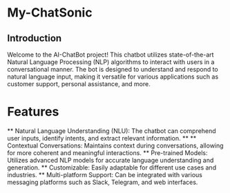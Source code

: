 # My-ChatSonic

## Introduction

Welcome to the AI-ChatBot project! This chatbot utilizes state-of-the-art Natural Language Processing (NLP) algorithms to interact with users in a conversational manner. The bot is designed to understand and respond to natural language input, making it versatile for various applications such as customer support, personal assistance, and more.

# Features
** Natural Language Understanding (NLU): The chatbot can comprehend user inputs, identify intents, and extract relevant information. **
** Contextual Conversations: Maintains context during conversations, allowing for more coherent and meaningful interactions.
** Pre-trained Models: Utilizes advanced NLP models for accurate language understanding and generation.
** Customizable: Easily adaptable for different use cases and industries.
** Multi-platform Support: Can be integrated with various messaging platforms such as Slack, Telegram, and web interfaces.
